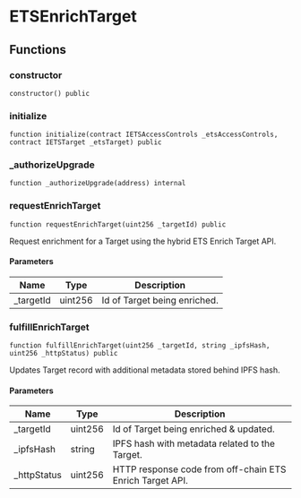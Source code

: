 # ETSEnrichTarget

## Functions

### constructor

```solidity
constructor() public
```

### initialize

```solidity
function initialize(contract IETSAccessControls _etsAccessControls, contract IETSTarget _etsTarget) public
```

### _authorizeUpgrade

```solidity
function _authorizeUpgrade(address) internal
```

### requestEnrichTarget

```solidity
function requestEnrichTarget(uint256 _targetId) public
```

Request enrichment for a Target using the hybrid ETS Enrich Target API.

#### Parameters

| Name | Type | Description |
| ---- | ---- | ----------- |
| _targetId | uint256 | Id of Target being enriched. |

### fulfillEnrichTarget

```solidity
function fulfillEnrichTarget(uint256 _targetId, string _ipfsHash, uint256 _httpStatus) public
```

Updates Target record with additional metadata stored behind IPFS hash.

#### Parameters

| Name | Type | Description |
| ---- | ---- | ----------- |
| _targetId | uint256 | Id of Target being enriched & updated. |
| _ipfsHash | string | IPFS hash with metadata related to the Target. |
| _httpStatus | uint256 | HTTP response code from off-chain ETS Enrich Target API. |

